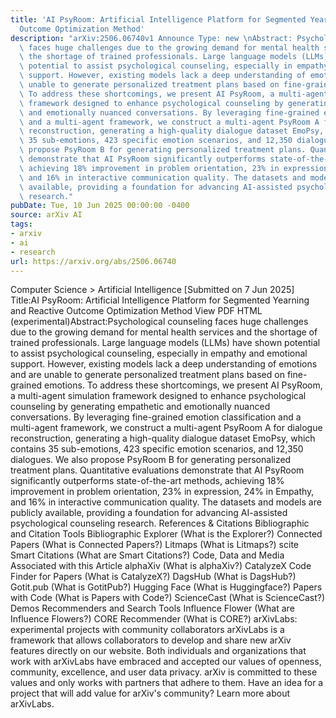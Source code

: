 ```yaml
---
title: 'AI PsyRoom: Artificial Intelligence Platform for Segmented Yearning and Reactive
  Outcome Optimization Method'
description: "arXiv:2506.06740v1 Announce Type: new \nAbstract: Psychological counseling\
  \ faces huge challenges due to the growing demand for mental health services and\
  \ the shortage of trained professionals. Large language models (LLMs) have shown\
  \ potential to assist psychological counseling, especially in empathy and emotional\
  \ support. However, existing models lack a deep understanding of emotions and are\
  \ unable to generate personalized treatment plans based on fine-grained emotions.\
  \ To address these shortcomings, we present AI PsyRoom, a multi-agent simulation\
  \ framework designed to enhance psychological counseling by generating empathetic\
  \ and emotionally nuanced conversations. By leveraging fine-grained emotion classification\
  \ and a multi-agent framework, we construct a multi-agent PsyRoom A for dialogue\
  \ reconstruction, generating a high-quality dialogue dataset EmoPsy, which contains\
  \ 35 sub-emotions, 423 specific emotion scenarios, and 12,350 dialogues. We also\
  \ propose PsyRoom B for generating personalized treatment plans. Quantitative evaluations\
  \ demonstrate that AI PsyRoom significantly outperforms state-of-the-art methods,\
  \ achieving 18% improvement in problem orientation, 23% in expression, 24% in Empathy,\
  \ and 16% in interactive communication quality. The datasets and models are publicly\
  \ available, providing a foundation for advancing AI-assisted psychological counseling\
  \ research."
pubDate: Tue, 10 Jun 2025 00:00:00 -0400
source: arXiv AI
tags:
- arxiv
- ai
- research
url: https://arxiv.org/abs/2506.06740
---
```


Computer Science > Artificial Intelligence
[Submitted on 7 Jun 2025]
Title:AI PsyRoom: Artificial Intelligence Platform for Segmented Yearning and Reactive Outcome Optimization Method
View PDF HTML (experimental)Abstract:Psychological counseling faces huge challenges due to the growing demand for mental health services and the shortage of trained professionals. Large language models (LLMs) have shown potential to assist psychological counseling, especially in empathy and emotional support. However, existing models lack a deep understanding of emotions and are unable to generate personalized treatment plans based on fine-grained emotions. To address these shortcomings, we present AI PsyRoom, a multi-agent simulation framework designed to enhance psychological counseling by generating empathetic and emotionally nuanced conversations. By leveraging fine-grained emotion classification and a multi-agent framework, we construct a multi-agent PsyRoom A for dialogue reconstruction, generating a high-quality dialogue dataset EmoPsy, which contains 35 sub-emotions, 423 specific emotion scenarios, and 12,350 dialogues. We also propose PsyRoom B for generating personalized treatment plans. Quantitative evaluations demonstrate that AI PsyRoom significantly outperforms state-of-the-art methods, achieving 18% improvement in problem orientation, 23% in expression, 24% in Empathy, and 16% in interactive communication quality. The datasets and models are publicly available, providing a foundation for advancing AI-assisted psychological counseling research.
References & Citations
Bibliographic and Citation Tools
Bibliographic Explorer (What is the Explorer?)
Connected Papers (What is Connected Papers?)
Litmaps (What is Litmaps?)
scite Smart Citations (What are Smart Citations?)
Code, Data and Media Associated with this Article
alphaXiv (What is alphaXiv?)
CatalyzeX Code Finder for Papers (What is CatalyzeX?)
DagsHub (What is DagsHub?)
Gotit.pub (What is GotitPub?)
Hugging Face (What is Huggingface?)
Papers with Code (What is Papers with Code?)
ScienceCast (What is ScienceCast?)
Demos
Recommenders and Search Tools
Influence Flower (What are Influence Flowers?)
CORE Recommender (What is CORE?)
arXivLabs: experimental projects with community collaborators
arXivLabs is a framework that allows collaborators to develop and share new arXiv features directly on our website.
Both individuals and organizations that work with arXivLabs have embraced and accepted our values of openness, community, excellence, and user data privacy. arXiv is committed to these values and only works with partners that adhere to them.
Have an idea for a project that will add value for arXiv's community? Learn more about arXivLabs.